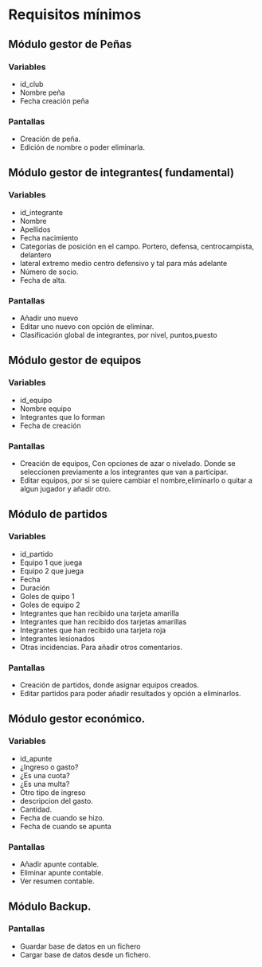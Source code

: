 # Requisitos mínimos

## Módulo gestor de Peñas

### Variables
* id_club
* Nombre peña
* Fecha creación peña

### Pantallas
* Creación de peña.
* Edición de nombre o poder eliminarla.

## Módulo gestor de integrantes( fundamental)

### Variables
* id_integrante
* Nombre
* Apellidos
* Fecha nacimiento
* Categorias de posición en el campo. Portero, defensa, centrocampista, delantero
* lateral extremo medio centro defensivo y tal para más adelante
* Número de socio.
* Fecha de alta.

### Pantallas
* Añadir uno nuevo
* Editar uno nuevo con opción de eliminar.
* Clasificación global de integrantes, por nivel, puntos,puesto



## Módulo gestor de equipos

### Variables
* id_equipo
* Nombre equipo
* Integrantes que lo forman
* Fecha de creación

### Pantallas
* Creación de equipos, Con opciones de azar o nivelado. Donde se seleccionen previamente a los integrantes que van a participar.
* Editar equipos, por si se quiere cambiar el nombre,eliminarlo o quitar a algun jugador y añadir otro.


## Módulo de partidos

### Variables
* id_partido
* Equipo 1 que juega
* Equipo 2 que juega
* Fecha
* Duración
* Goles de quipo 1
* Goles de equipo 2
* Integrantes que han recibido una tarjeta amarilla
* Integrantes que han recibido dos tarjetas amarillas
* Integrantes que han recibido una tarjeta roja
* Integrantes lesionados
* Otras incidencias. Para añadir otros comentarios.

### Pantallas
* Creación de partidos, donde asignar equipos creados.
* Editar partidos para poder añadir resultados y opción a eliminarlos.

## Módulo gestor económico.

### Variables
* id_apunte
* ¿Ingreso o gasto?
* ¿Es una cuota?
* ¿Es una multa?
* Otro tipo de ingreso
* descripcion del gasto.
* Cantidad.
* Fecha de cuando se hizo.
* Fecha de cuando se apunta

### Pantallas
* Añadir apunte contable.
* Eliminar apunte contable.
* Ver resumen contable.


## Módulo Backup.

### Pantallas
* Guardar base de datos en un fichero
* Cargar base de datos desde un fichero.

